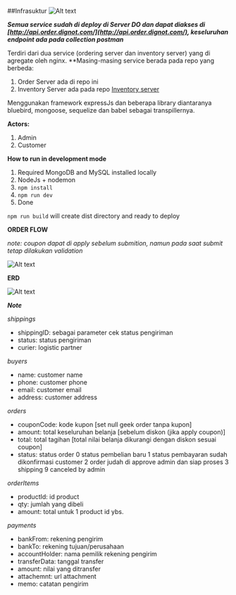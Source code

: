 ##Infrasuktur
![Alt text](/infra.png?raw=true "infra")

***Semua service sudah di deploy di Server DO dan dapat diakses di [http://api.order.dignot.com/](http://api.order.dignot.com/), keseluruhan endpoint ada pada collection postman***

Terdiri dari dua service (ordering server dan inventory server) yang di agregate oleh nginx.
**Masing-masing service berada pada repo yang berbeda:
  1. Order Server ada di repo ini
  2. Inventory Server ada pada repo [Inventory server](https://github.com/allfix53/inventory)
  
Menggunakan framework expressJs dan beberapa library diantaranya bluebird, mongoose, sequelize dan babel sebagai transpillernya.

**Actors:**
  1. Admin
  2. Customer
  
**How to run in development mode**
  1. Required MongoDB and MySQL installed locally
  2. NodeJs + nodemon
  3. ```npm install```
  4. ```npm run dev```
  5. Done

```npm run build``` will create dist directory and ready to deploy

**ORDER FLOW**

*note: coupon dapat di apply sebelum submition, namun pada saat submit tetap dilakukan validation*

![Alt text](/flowcharts.png?raw=true "flowchart")

**ERD**

![Alt text](/erd.png?raw=true "erd")

***Note***

*shippings*
- shippingID: sebagai parameter cek status pengiriman
- status: status pengiriman
- curier: logistic partner

*buyers*
- name: customer name
- phone: customer phone
- email: customer email
- address: customer address

*orders*
- couponCode: kode kupon [set null geek order tanpa kupon]
- amount: total keseluruhan belanja [sebelum diskon (jika apply coupon)]
- total: total tagihan [total nilai belanja dikurangi dengan diskon sesuai coupon]
- status: status order
  0 status pembelian baru
  1 status pembayaran sudah dikonfirmasi customer
  2 order judah di approve admin dan siap proses
  3 shipping
  9 canceled by admin

*orderItems*
- productId: id product
- qty: jumlah yang dibeli
- amount: total untuk 1 product id ybs.

*payments*
- bankFrom: rekening pengirim
- bankTo: rekening tujuan/perusahaan
- accountHolder: nama pemilik rekening pengirim
- transferData: tanggal transfer
- amount: nilai yang ditransfer
- attachemnt: url attachment
- memo: catatan pengirim
